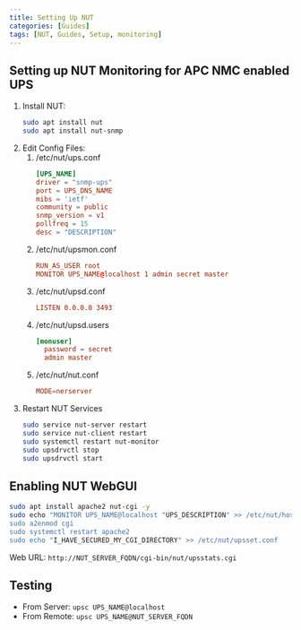```yaml
---
title: Setting Up NUT
categories: [Guides]
tags: [NUT, Guides, Setup, monitoring]
---
```


## Setting up NUT Monitoring for APC NMC enabled UPS

1. Install NUT:
    ```bash
    sudo apt install nut
    sudo apt install nut-snmp
    ```
2. Edit Config Files:
   1. /etc/nut/ups.conf
      ```conf
      [UPS_NAME]
      driver = "snmp-ups"
      port = UPS_DNS_NAME
      mibs = 'ietf'
      community = public
      snmp_version = v1
      pollfreq = 15
      desc = "DESCRIPTION"
      ```
    2. /etc/nut/upsmon.conf
        ```conf
        RUN_AS_USER root
        MONITOR UPS_NAME@localhost 1 admin secret master
        ```
    3. /etc/nut/upsd.conf
        ```conf
        LISTEN 0.0.0.0 3493
        ```
    4. /etc/nut/upsd.users
        ```conf
        [monuser]
          password = secret
          admin master
        ```
    5. /etc/nut/nut.conf
        ```conf
        MODE=nerserver
        ```
3. Restart NUT Services
    ```bash
    sudo service nut-server restart
    sudo service nut-client restart
    sudo systemctl restart nut-monitor
    sudo upsdrvctl stop
    sudo upsdrvctl start
    ```

## Enabling NUT WebGUI

```bash
sudo apt install apache2 nut-cgi -y
sudo echo "MONITOR UPS_NAME@localhost "UPS_DESCRIPTION" >> /etc/nut/hosts.conf
sudo a2enmod cgi
sudo systemctl restart apache2
sudo echo "I_HAVE_SECURED_MY_CGI_DIRECTORY" >> /etc/nut/upsset.conf
```
Web URL: `http://NUT_SERVER_FQDN/cgi-bin/nut/upsstats.cgi`

## Testing

- From Server: `upsc UPS_NAME@localhost`
- From Remote: `upsc UPS_NAME@NUT_SERVER_FQDN`
